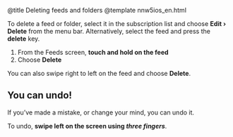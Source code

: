 @title Deleting feeds and folders
@template nnw5ios_en.html

To delete a feed or folder, select it in the subscription list and choose **Edit › Delete** from the menu bar. Alternatively, select the feed and press the **delete** key.

1. From the Feeds screen, **touch and hold on the feed**
2. Choose **Delete**

You can also swipe right to left on the feed and choose **Delete**.


You can undo!
-------------

If you’ve made a mistake, or change your mind, you can undo it.

To undo, **swipe left on the screen using *three fingers***.